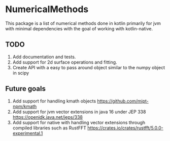 # NumericalMethods

This package is a list of numerical methods done in kotlin primarily for jvm with minimal dependencies with the goal of working with kotlin-native.

## TODO
1. Add documentation and tests.
2. Add support for 2d surface operations and fitting.
3. Create API with a easy to pass around object similar to the numpy object in scipy


## Future goals
1. Add support for handling kmath objects https://github.com/mipt-npm/kmath
2. Add support for jvm vector extensions in java 16 under JEP 338 https://openjdk.java.net/jeps/338
3. Add support for native with handling vector extensions through compiled libraries such as RustFFT https://crates.io/crates/rustfft/5.0.0-experimental.1


